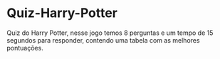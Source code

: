 # Quiz-Harry-Potter
Quiz do Harry Potter, nesse jogo temos 8 perguntas e um tempo de 15 segundos para responder, contendo uma tabela com as melhores pontuações.
